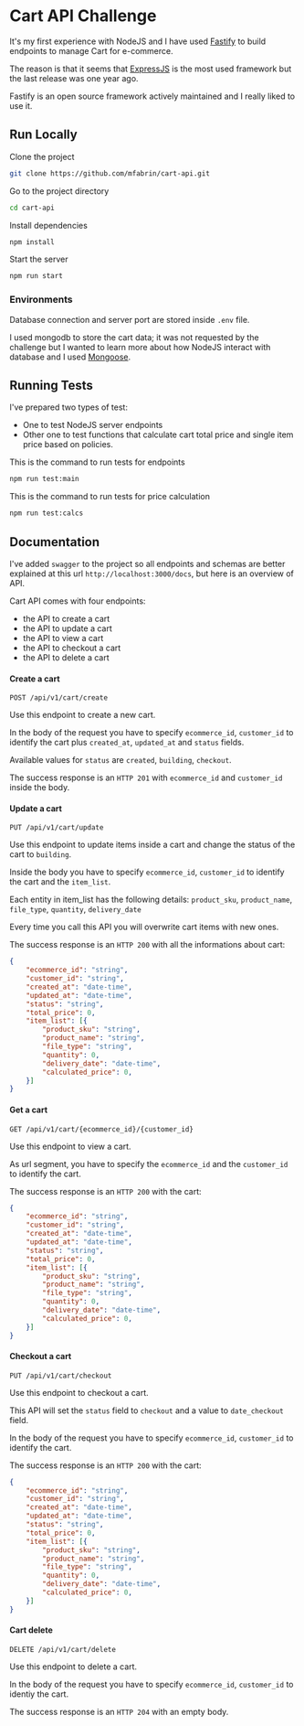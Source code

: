 # Cart API Challenge

It's my first experience with NodeJS and I have used [Fastify](https://www.fastify.io/) to build endpoints to manage Cart for e-commerce.

The reason is that it seems that [ExpressJS](https://expressjs.com/) is the most used framework but the last release was one year ago.

Fastify is an open source framework actively maintained and I really liked to use it.

## Run Locally

Clone the project

```bash
git clone https://github.com/mfabrin/cart-api.git
```

Go to the project directory

```bash
cd cart-api
```

Install dependencies

```bash
npm install
```

Start the server

```bash
npm run start
```

### Environments
Database connection and server port are stored inside `.env` file. 

I used mongodb to store the cart data; it was not requested by the challenge but I wanted to learn more about how NodeJS interact with database and I used [Mongoose](https://mongoosejs.com/).

## Running Tests

I've prepared two types of test: 
- One to test NodeJS server endpoints
- Other one to test functions that calculate cart total price and single item price based on policies.

This is the command to run tests for endpoints

```bash
npm run test:main
```

This is the command to run tests for price calculation
```bash
npm run test:calcs
```

## Documentation

I've added `swagger` to the project so all endpoints and schemas are better explained at this url `http://localhost:3000/docs`, but here is an overview of API.

Cart API comes with four endpoints:
- the API to create a cart
- the API to update a cart
- the API to view a cart
- the API to checkout a cart
- the API to delete a cart


#### Create a cart

```http
POST /api/v1/cart/create
```
Use this endpoint to create a new cart.

In the body of the request you have to specify `ecommerce_id`, `customer_id` to identify the cart plus `created_at`, `updated_at` and `status` fields.

Available values for `status` are `created`, `building`, `checkout`.

The success response is an `HTTP 201` with `ecommerce_id` and `customer_id` inside the body.

#### Update a cart
```http
PUT /api/v1/cart/update
```
Use this endpoint to update items inside a cart and change the status of the cart to `building`.

Inside the body you have to specify `ecommerce_id`, `customer_id` to identify the cart and the `item_list`.

Each entity in item_list has the following details: `product_sku`, `product_name`, `file_type`, `quantity`, `delivery_date`

Every time you call this API you will overwrite cart items with new ones.

The success response is an `HTTP 200` with all the informations about cart: 
```json
{
    "ecommerce_id": "string",
    "customer_id": "string", 
    "created_at": "date-time",
    "updated_at": "date-time", 
    "status": "string",
    "total_price": 0, 
    "item_list": [{
        "product_sku": "string",
        "product_name": "string",
        "file_type": "string",
        "quantity": 0,
        "delivery_date": "date-time", 
        "calculated_price": 0,
    }]
}
```

#### Get a cart
```http
GET /api/v1/cart/{ecommerce_id}/{customer_id}
```
Use this endpoint to view a cart.

As url segment, you have to specify the `ecommerce_id` and the `customer_id` to identify the cart.

The success response is an `HTTP 200` with the cart:
```json
{
    "ecommerce_id": "string",
    "customer_id": "string", 
    "created_at": "date-time",
    "updated_at": "date-time", 
    "status": "string",
    "total_price": 0, 
    "item_list": [{
        "product_sku": "string",
        "product_name": "string",
        "file_type": "string",
        "quantity": 0,
        "delivery_date": "date-time", 
        "calculated_price": 0,
    }]
}
```

#### Checkout a cart
```http
PUT /api/v1/cart/checkout
```
Use this endpoint to checkout a cart.

This API will set the `status` field to `checkout` and a value to `date_checkout` field.

In the body of the request you have to specify `ecommerce_id`, `customer_id` to identify the cart.


The success response is an `HTTP 200` with the cart:

```json
{
    "ecommerce_id": "string",
    "customer_id": "string", 
    "created_at": "date-time",
    "updated_at": "date-time", 
    "status": "string",
    "total_price": 0, 
    "item_list": [{
        "product_sku": "string",
        "product_name": "string",
        "file_type": "string",
        "quantity": 0,
        "delivery_date": "date-time", 
        "calculated_price": 0,
    }]
}
```

#### Cart delete
```http
DELETE /api/v1/cart/delete
```
Use this endpoint to delete a cart.

In the body of the request you have to specify `ecommerce_id`, `customer_id` to identiy the cart.

The success response is an `HTTP 204` with an empty body.
